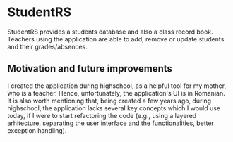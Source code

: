 # StudentRS
 StudentRS provides a students database and also a class record book. Teachers using the application are able to add, remove or update students and their grades/absences.
 
 ## Motivation and future improvements
 I created the application during highschool, as a helpful tool for my mother, who is a teacher. Hence, unfortunately, the application's UI is in Romanian. It is also worth mentioning that, being created a few years ago, during highschool, the application lacks several key concepts which I would use today, if I were to start refactoring the code (e.g., using a layered arhitecture, separating the user interface and the functionalities, better exception handling). 

